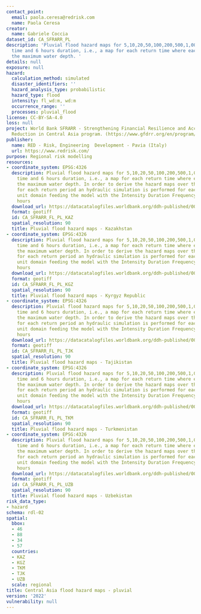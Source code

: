 ```yaml
---
contact_point:
  email: paola.ceresa@redrisk.com
  name: Paola Ceresa
creator:
  name: Gabriele Coccia
dataset_id: CA_SFRARR_PL
description: 'Pluvial flood hazard maps for 5,10,20,50,100,200,500,1,000 years return
  time and 6 hours duration, i.e., a map for each return time where each pixel represents
  the maximum water depth. '
details: null
exposure: null
hazard:
  calculation_method: simulated
  disaster_identifiers: ''
  hazard_analysis_type: probabilistic
  hazard_type: flood
  intensity: fl_wd:m, wd:m
  occurrence_range: ''
  processes: pluvial_flood
license: CC-BY-SA-4.0
loss: null
project: World Bank SFRARR - Strengthening Financial Resilience and Accelerating Risk
  Reduction in Central Asia program. (https://www.gfdrr.org/en/program/SFRARR-Central-Asia)
publisher:
  name: RED - Risk, Engineering  Development - Pavia (Italy)
  url: https://www.redrisk.com/
purpose: Regional risk modelling
resources:
- coordinate_system: EPSG:4326
  description: Pluvial flood hazard maps for 5,10,20,50,100,200,500,1,000 years return
    time and 6 hours duration, i.e., a map for each return time where each pixel represents
    the maximum water depth. In order to derive the hazard maps over the entire domain,
    for each return period an hydraulic simulation is performed for each simulation
    unit domain feeding the model with the Intensity Duration Frequency curve at 6
    hours
  download_url: https://datacatalogfiles.worldbank.org/ddh-published/0064155/DR0091741/PLU_KGZ.zip?versionId=2023-07-17T13:21:08.7536943Z
  format: geotiff
  id: CA_SFRARR_FL_PL_KAZ
  spatial_resolution: 90
  title: Pluvial flood hazard maps - Kazakhstan
- coordinate_system: EPSG:4326
  description: Pluvial flood hazard maps for 5,10,20,50,100,200,500,1,000 years return
    time and 6 hours duration, i.e., a map for each return time where each pixel represents
    the maximum water depth. In order to derive the hazard maps over the entire domain,
    for each return period an hydraulic simulation is performed for each simulation
    unit domain feeding the model with the Intensity Duration Frequency curve at 6
    hours
  download_url: https://datacatalogfiles.worldbank.org/ddh-published/0064155/DR0091741/PLU_KGZ.zip?versionId=2023-07-17T13:21:08.7536943Z
  format: geotiff
  id: CA_SFRARR_FL_PL_KGZ
  spatial_resolution: 90
  title: Pluvial flood hazard maps - Kyrgyz Republic
- coordinate_system: EPSG:4326
  description: Pluvial flood hazard maps for 5,10,20,50,100,200,500,1,000 years return
    time and 6 hours duration, i.e., a map for each return time where each pixel represents
    the maximum water depth. In order to derive the hazard maps over the entire domain,
    for each return period an hydraulic simulation is performed for each simulation
    unit domain feeding the model with the Intensity Duration Frequency curve at 6
    hours
  download_url: https://datacatalogfiles.worldbank.org/ddh-published/0064155/DR0091996/PLU_TJK.zip?versionId=2023-07-17T13:21:14.2955579Z
  format: geotiff
  id: CA_SFRARR_FL_PL_TJK
  spatial_resolution: 90
  title: Pluvial flood hazard maps - Tajikistan
- coordinate_system: EPSG:4326
  description: Pluvial flood hazard maps for 5,10,20,50,100,200,500,1,000 years return
    time and 6 hours duration, i.e., a map for each return time where each pixel represents
    the maximum water depth. In order to derive the hazard maps over the entire domain,
    for each return period an hydraulic simulation is performed for each simulation
    unit domain feeding the model with the Intensity Duration Frequency curve at 6
    hours
  download_url: https://datacatalogfiles.worldbank.org/ddh-published/0064155/DR0091742/PLU_TKM.zip?versionId=2023-07-17T13:21:18.4691974Z
  format: geotiff
  id: CA_SFRARR_FL_PL_TKM
  spatial_resolution: 90
  title: Pluvial flood hazard maps - Turkmenistan
- coordinate_system: EPSG:4326
  description: Pluvial flood hazard maps for 5,10,20,50,100,200,500,1,000 years return
    time and 6 hours duration, i.e., a map for each return time where each pixel represents
    the maximum water depth. In order to derive the hazard maps over the entire domain,
    for each return period an hydraulic simulation is performed for each simulation
    unit domain feeding the model with the Intensity Duration Frequency curve at 6
    hours
  download_url: https://datacatalogfiles.worldbank.org/ddh-published/0064155/DR0091778/PLU_UZB.zip?versionId=2023-07-17T13:21:16.4303513Z
  format: geotiff
  id: CA_SFRARR_FL_PL_UZB
  spatial_resolution: 90
  title: Pluvial flood hazard maps - Uzbekistan
risk_data_type:
- hazard
schema: rdl-02
spatial:
  bbox:
  - 46
  - 88
  - 34
  - 57
  countries:
  - KAZ
  - KGZ
  - TKM
  - TJK
  - UZB
  scale: regional
title: Central Asia flood hazard maps - pluvial
version: '2022'
vulnerability: null
---
```

